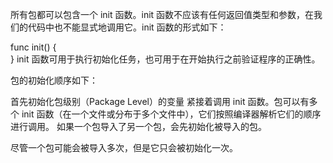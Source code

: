 所有包都可以包含一个 init 函数。init 函数不应该有任何返回值类型和参数，在我们的代码中也不能显式地调用它。init 函数的形式如下：

func init() {  
}
init 函数可用于执行初始化任务，也可用于在开始执行之前验证程序的正确性。

包的初始化顺序如下：

首先初始化包级别（Package Level）的变量
紧接着调用 init 函数。包可以有多个 init 函数（在一个文件或分布于多个文件中），它们按照编译器解析它们的顺序进行调用。
如果一个包导入了另一个包，会先初始化被导入的包。

尽管一个包可能会被导入多次，但是它只会被初始化一次。